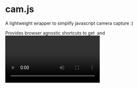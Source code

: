 cam.js
===

A lightweight wrapper to simplify javascript camera capture :)

Provides browser agnostic shortcuts to get <img> and <video> DOM elements from a webcam.
Also provides a Capture class for rapid successive still captures as data URLs, <img> DOM elements, or drawn onto a 2d canvas context.
